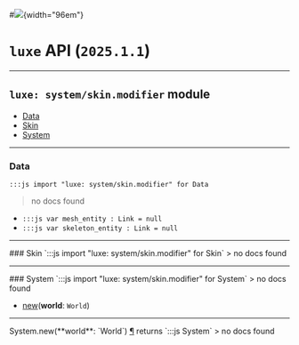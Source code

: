 #![](../../../../../../images/luxe-dark.svg){width="96em"}

# `luxe` API (`2025.1.1`)  


---

## `luxe: system/skin.modifier` module

- [Data](#data)   
- [Skin](#skin)   
- [System](#system)   

---

### Data
`:::js import "luxe: system/skin.modifier" for Data`
> no docs found

- `:::js var mesh_entity : Link = null`
- `:::js var skeleton_entity : Link = null`

<hr/>
### Skin
`:::js import "luxe: system/skin.modifier" for Skin`
> no docs found


<hr/>
### System
`:::js import "luxe: system/skin.modifier" for System`
> no docs found

- [new](#System.new)(**world**: `World`)

<hr/>
<endpoint module="luxe: system/skin.modifier" class="System" signature="new(world : World)"></endpoint>
<signature id="System.new">System.new(**world**: `World`)
<a class="headerlink" href="#System.new" title="Permanent link">¶</a></signature>
<span class='api_ret'>returns</span> `:::js System`
> no docs found   

